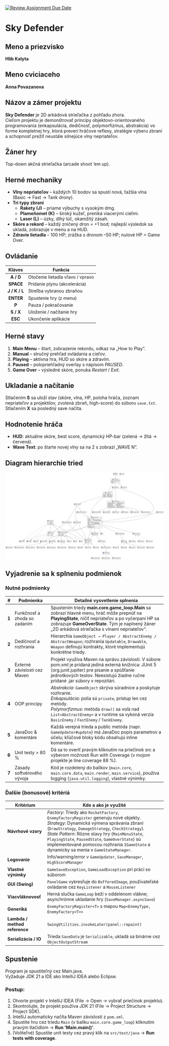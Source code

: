 [![Review Assignment Due Date](https://classroom.github.com/assets/deadline-readme-button-22041afd0340ce965d47ae6ef1cefeee28c7c493a6346c4f15d667ab976d596c.svg)](https://classroom.github.com/a/Q-troXqB)
# Sky Defender

## Meno a priezvisko
**Hlib Kalyta**

## Meno cviciaceho
**Anna Povazanova**

## Názov a zámer projektu
**Sky Defender** je 2D arkádová strieľačka z pohľadu zhora.  
Cieľom projektu je demonštrovať princípy objektovo-orientovaného programovania
(enkapsulácia, dedičnosť, polymorfizmus, abstrakcia) vo forme kompletnej hry,
ktorá preverí hráčove reflexy, stratégie výberu zbraní a schopnosť prežiť
neustále silnejúce vlny nepriateľov.

## Žáner hry
Top-down akčná strieľačka (arcade shoot ’em up).

## Herné mechaniky
* **Vlny nepriateľov** – každých 10 bodov sa spustí nová, ťažšia vlna  
  (Basic → Fast → Tank drony).
* **Tri typy zbraní**
    * **Rakety (J)** – priame výbuchy s vysokým dmg.
    * **Plameňomet (K)** – široký kužeľ, preniká viacerými cieľmi.
    * **Laser (L)** – úzky, dlhý lúč, okamžitý zásah.
* **Skóre a rekord** – každý zničený dron = +1 bod; najlepší výsledok sa
  ukladá, zobrazuje v menu a na HUD.
* **Zdravie lietadla** – 100 HP; zrážka s dronom –50 HP; nulové HP = Game Over.

## Ovládanie
| Kláves | Funkcia |
|:------:|---------|
| **A / D** | Otočenie lietadla vľavo / vpravo |
| **SPACE** | Pridanie plynu (akcelerácia) |
| **J / K / L** | Streľba vybranou zbraňou |
| **ENTER** | Spustenie hry (z menu) |
| **P** | Pauza / pokračovanie |
| **S / X** | Uloženie / načítanie hry |
| **ESC** | Ukončenie aplikácie |

## Herné stavy
1. **Main Menu** – štart, zobrazenie rekordu, odkaz na „How to Play“.
2. **Manual** – stručný prehľad ovládania a cieľov.
3. **Playing** – aktívna hra, HUD so skóre a zdravím.
4. **Paused** – polopriehľadný overlay s nápisom *PAUSED*.
5. **Game Over** – výsledné skóre, ponuka *Restart* / *Exit*.

## Ukladanie a načítanie
Stlačením **S** sa uloží stav (skóre, vlna, HP, poloha hráča, zoznam
nepriateľov a projektilov, zvolená zbraň, high-score) do súboru `save.txt`.
Stlačením **X** sa posledný save načíta.

## Hodnotenie hráča
* **HUD**: aktuálne skóre, best score, dynamický HP-bar (zelená → žltá → červená).
* **Wave Text**: po štarte novej vlny sa na 2 s zobrazí „WAVE N“.

## Diagram hierarchie tried
![Class Diagram](./diagram.png)

## Vyjadrenie sa k splneniu podmienok

### Nutné podmienky

| #     | Podmienka | Detailné vysvetlenie splnenia |
|-------|-----------|--------------------------------|
| **1** | Funkčnosť a zhoda so zadaním | Spustením triedy **main.core.game_loop.Main** sa zobrazí hlavné menu, hráč môže prepnúť na **PlayingState**, ničiť nepriateľov a po vyčerpaní HP sa zobrazuje **GameOverState**. Tým je naplnený žáner „2D arkádová strieľačka s vlnami nepriateľov“. |
| **2** | Dedičnosť a rozhrania | Hierarchia `GameObject → Player / AbstractEnemy / AbstractWeapon`; rozhrania `Updatable`, `Drawable`, `Weapon` definujú kontrakty, ktoré implementujú konkrétne triedy. |
| **3** | Externé závislosti cez Maven | Projekt využíva Maven na správu závislostí. V súbore pom.xml je pridaná jediná externá knižnica: JUnit 5 (org.junit.jupiter) pre písanie a spúšťanie jednotkových testov. Neexistujú žiadne ručne pridané .jar súbory v repozitári. |
| **4** | OOP princípy | *Abstrakcia*: `GameObject` skrýva súradnice a poskytuje rozhranie. <br>*Enkapsulácia*: polia sú `private`, prístup len cez metódy. <br>*Polymorfizmus*: metóda `draw()` sa volá nad `List<AbstractEnemy>` a v runtime sa vykoná verzia `BasicEnemy` / `FastEnemy` / `TankEnemy`. |
| **5** | JavaDoc & komentáre | Každá verejná trieda a public metóda (napr. `GameUpdater#update`) má JavaDoc popis parametrov a účelu; kľúčové bloky kódu obsahujú inline komentáre. |
| **6** | Unit testy > 80 % | Dá sa to overiť pravým kliknutím na priečinok src a výberom možnosti Run with Coverage (v mojom projekte je line coverage 88 %). |
| **7** | Zásady softvérového vývoja | Kód je rozdelený do balíkov (`main.core`, `main.core.data`, `main.render`, `main.service`), používa logging (`java.util.logging`), vlastné výnimky. |

### Ďalšie (bonusové) kritériá

| Kritérium | Kde a ako je využité |
|-----------|----------------------|
| **Návrhové vzory** | *Factory*: Triedy ako `RocketFactory`, `EnemyFactoryRegister` generuju  nové objekty. <br>*Strategy*: Dynamická výmena správania zbraní  (`DrawStrategy`, `DamageStrategy`, `CheckStrategy`). <br>*State Pattern*: Rôzne stavy hry (`MainMenuState`, `PlayingState`, `PausedState`, `GameOverState`) sú implementované pomocou rozhrania `IGameState` a dynamicky sa menia v `GameStateManager`.
| **Logovanie** | Info/warning/error v `GameUpdater`, `SaveManager`, `HighScoreManager` 
| **Vlastné výnimky** | `GameSaveException`, `GameLoadException` pri práci so súborom 
| **GUI (Swing)** | `PanelGame` vykresľuje do `BufferedImage`, používateľské ovládanie cez `KeyListener` a `MouseListener` 
| **Viacvláknovosť** | Herná slučka `GameLoop` beží v oddelenom vlákne; asynchrónne ukladanie hry (`SaveManager.asyncSave`) 
| **Generiká** | `EnemyFactoryRegister<T>` s mapou `Map<EnemyType, EnemyFactory<T>>` 
| **Lambda / method reference** | `SwingUtilities.invokeLater(panel::repaint)` 
| **Serializácia / IO** | Trieda `SaveData` je `Serializable`, ukladá sa binárne cez `ObjectOutputStream` 

## Spustenie
Program je spustiteľný cez Main.java.  
Vyžaduje JDK 21 a IDE ako IntelliJ IDEA alebo Eclipse.

### Postup:
1. Otvorte projekt v IntelliJ IDEA (File → Open → vybrať priečinok projektu).
2. Skontrolujte, že projekt používa JDK 21 (File → Project Structure → Project SDK).
3. IntelliJ automaticky načíta Maven závislosti z `pom.xml`.
4. Spustite hru cez triedu `Main` (v balíku `main.core.game_loop`) kliknutím pravým tlačidlom → **Run 'Main.main()'**.
5. (Voliteľné) Spustite unit testy cez pravý klik na `src/test/java` → **Run tests with coverage**.
